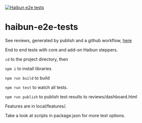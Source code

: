 [![Haibun e2e tests](https://github.com/withhaibun/haibun-e2e-tests/actions/workflows/test.yml/badge.svg)](https://github.com/withhaibun/haibun-e2e-tests/actions/workflows/test.yml)

# haibun-e2e-tests

See reviews, generated by publish and a github workflow, [here](reviews/dashboard.html)

End to end tests with core and add-on Haibun steppers.

`cd` to the project directory, then

`npm i` to install libraries

`npm run build` to build

`npm run test` to watch all tests.

`npm run publish` to publish test results to reviews/dashboard.html

Features are in local/features/.

Take a look at scripts in package.json for more test options.

